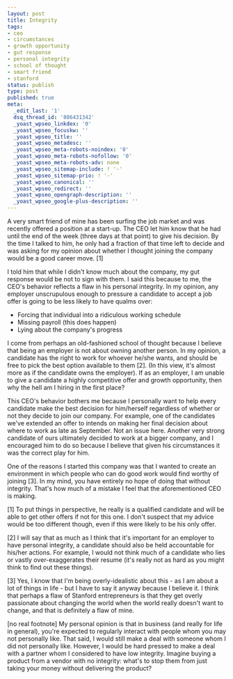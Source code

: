 ```yaml
---
layout: post
title: Integrity
tags:
- ceo
- circumstances
- growth opportunity
- gut response
- personal integrity
- school of thought
- smart friend
- stanford
status: publish
type: post
published: true
meta:
  _edit_last: '1'
  dsq_thread_id: '806431342'
  _yoast_wpseo_linkdex: '0'
  _yoast_wpseo_focuskw: ''
  _yoast_wpseo_title: ''
  _yoast_wpseo_metadesc: ''
  _yoast_wpseo_meta-robots-noindex: '0'
  _yoast_wpseo_meta-robots-nofollow: '0'
  _yoast_wpseo_meta-robots-adv: none
  _yoast_wpseo_sitemap-include: ! '-'
  _yoast_wpseo_sitemap-prio: ! '-'
  _yoast_wpseo_canonical: ''
  _yoast_wpseo_redirect: ''
  _yoast_wpseo_opengraph-description: ''
  _yoast_wpseo_google-plus-description: ''
---
```

A very smart friend of mine has been surfing the job market and was recently offered a position at a start-up. The CEO let him know that he had until the end of the week (three days at that point) to give his decision. By the time I talked to him, he only had a fraction of that time left to decide and was asking for my opinion about whether I thought joining the company would be a good career move. [1]

I told him that while I didn't know much about the company, my gut response would be not to sign with them. I said this because to me, the CEO's behavior reflects a flaw in his personal integrity. In my opinion, any employer unscrupulous enough to pressure a candidate to accept a job offer is going to be less likely to have qualms over:
<ul>
	<li>Forcing that individual into a ridiculous working schedule</li>
	<li>Missing payroll (this does happen)</li>
	<li>Lying about the company's progress</li>
</ul>
I come from perhaps an old-fashioned school of thought because I believe that being an employer is not about owning another person. In my opinion, a candidate has the right to work for whoever he/she wants, and should be free to pick the best option available to them [2]. (In this view, it's almost more as if the candidate owns the employer). If as an employer, I am unable to give a candidate a highly competitive offer and growth opportunity, then why the hell am I hiring in the first place?

This CEO's behavior bothers me because I personally want to help every candidate make the best decision for him/herself regardless of whether or not they decide to join our company. For example, one of the candidates we've extended an offer to intends on making her final decision about where to work as late as September. Not an issue here. Another very strong candidate of ours ultimately decided to work at a bigger company, and I encouraged him to do so because I believe that given his circumstances it was the correct play for him.

One of the reasons I started this company was that I wanted to create an environment in which people who can do good work would find worthy of joining [3]. In my mind, you have entirely no hope of doing that without integrity. That's how much of a mistake I feel that the aforementioned CEO is making.

[1] To put things in perspective, he really is a qualified candidate and will be able to get other offers if not for this one. I don't suspect that my advice would be too different though, even if this were likely to be his only offer.

[2] I will say that as much as I think that it's important for an employer to have personal integrity, a candidate should also be held accountable for his/her actions. For example, I would not think much of a candidate who lies or vastly over-exaggerates their resume (it's really not as hard as you might think to find out these things).

[3] Yes, I know that I'm being overly-idealistic about this - as I am about a lot of things in life - but I have to say it anyway because I believe it. I think that perhaps a flaw of Stanford entrepreneurs is that they get overly passionate about changing the world when the world really doesn't want to change, and that is definitely a flaw of mine.

[no real footnote] My personal opinion is that in business (and really for life in general), you're expected to regularly interact with people whom you may not personally like. That said, I would still make a deal with someone whom I did not personally like. However, I would be hard pressed to make a deal with a partner whom I considered to have low integrity. Imagine buying a product from a vendor with no integrity: what's to stop them from just taking your money without delivering the product?

&nbsp;
